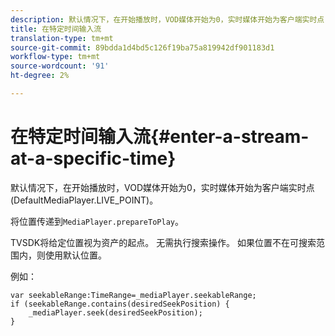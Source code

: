 ```yaml
---
description: 默认情况下，在开始播放时，VOD媒体开始为0，实时媒体开始为客户端实时点(DefaultMediaPlayer.LIVE_POINT)。
title: 在特定时间输入流
translation-type: tm+mt
source-git-commit: 89bdda1d4bd5c126f19ba75a819942df901183d1
workflow-type: tm+mt
source-wordcount: '91'
ht-degree: 2%

---
```



# 在特定时间输入流{#enter-a-stream-at-a-specific-time}

默认情况下，在开始播放时，VOD媒体开始为0，实时媒体开始为客户端实时点(DefaultMediaPlayer.LIVE_POINT)。

将位置传递到`MediaPlayer.prepareToPlay`。

TVSDK将给定位置视为资产的起点。 无需执行搜索操作。 如果位置不在可搜索范围内，则使用默认位置。

例如：

```
var seekableRange:TimeRange=_mediaPlayer.seekableRange; 
if (seekableRange.contains(desiredSeekPosition) { 
    _mediaPlayer.seek(desiredSeekPosition); 
}
```
